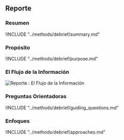 ## Reporte

### Resumen
!INCLUDE "../methods/debrief/summary.md"

### Propósito
!INCLUDE "../methods/debrief/purpose.md"

### El Flujo de la Información
![Reporte : El Flujo de la Información](images/info_flows/debrief.svg)

### Preguntas Orientadoras
!INCLUDE "../methods/debrief/guiding_questions.md"

### Enfoques
!INCLUDE "../methods/debrief/approaches.md"

